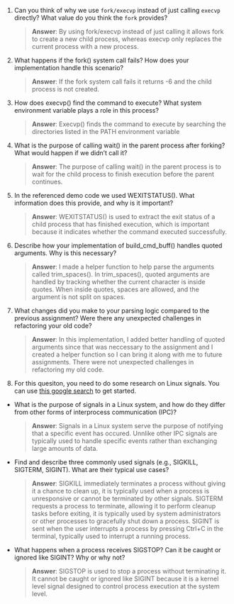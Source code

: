 1. Can you think of why we use `fork/execvp` instead of just calling `execvp` directly? What value do you think the `fork` provides?

    > **Answer**: By using fork/execvp instead of just calling it allows fork to create a new child process, whereas execvp only replaces the current process with a new process.

2. What happens if the fork() system call fails? How does your implementation handle this scenario?

    > **Answer**: If the fork system call fails it returns -6 and the child process is not created.

3. How does execvp() find the command to execute? What system environment variable plays a role in this process?

    > **Answer**: Execvp() finds the command to execute by searching the directories listed in the PATH environment variable

4. What is the purpose of calling wait() in the parent process after forking? What would happen if we didn’t call it?

    > **Answer**: The purpose of calling wait() in the parent process is to wait for the child process to finish execution before the parent continues.

5. In the referenced demo code we used WEXITSTATUS(). What information does this provide, and why is it important?

    > **Answer**: WEXITSTATUS() is used to extract the exit status of a child process that has finished execution, which is important because it indicates whether the command executed successfully.

6. Describe how your implementation of build_cmd_buff() handles quoted arguments. Why is this necessary?

    > **Answer**: I made a helper function to help parse the arguments called trim_spaces(). In trim_spaces(), quoted arguments are handled by tracking whether the current character is inside quotes. When inside quotes, spaces are allowed, and the argument is not split on spaces.

7. What changes did you make to your parsing logic compared to the previous assignment? Were there any unexpected challenges in refactoring your old code?

    > **Answer**: In this implementation, I added better handling of quoted arguments since that was neccessary to the assignment and I created a helper function so I can bring it along with me to future assignments. There were not unexpected challenges in refactoring my old code.

8. For this quesiton, you need to do some research on Linux signals. You can use [this google search](https://www.google.com/search?q=Linux+signals+overview+site%3Aman7.org+OR+site%3Alinux.die.net+OR+site%3Atldp.org&oq=Linux+signals+overview+site%3Aman7.org+OR+site%3Alinux.die.net+OR+site%3Atldp.org&gs_lcrp=EgZjaHJvbWUyBggAEEUYOdIBBzc2MGowajeoAgCwAgA&sourceid=chrome&ie=UTF-8) to get started.

- What is the purpose of signals in a Linux system, and how do they differ from other forms of interprocess communication (IPC)?

    > **Answer**: Signals in a Linux system serve the purpose of notifying that a specific event has occured. Unnlike other IPC signals are typically used to handle specific events rather than exchanging large amounts of data.

- Find and describe three commonly used signals (e.g., SIGKILL, SIGTERM, SIGINT). What are their typical use cases?

    > **Answer**: SIGKILL immediately terminates a process without giving it a chance to clean up, it is typically used when a process is unresponsive or cannot be terminated by other signals. SIGTERM requests a process to terminate, allowing it to perform cleanup tasks before exiting, it is typically used by system administrators or other processes to gracefully shut down a process. SIGINT is sent when the user interrupts a process by pressing Ctrl+C in the terminal, typically used to interrupt a running process.

- What happens when a process receives SIGSTOP? Can it be caught or ignored like SIGINT? Why or why not?

    > **Answer**: SIGSTOP is used to stop a process without terminating it. It cannot be caught or ignored like SIGINT because it is a kernel level signal designed to control process execution at the system level.
